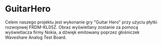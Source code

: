 # GuitarHero

Celem naszego projektu jest wykonanie gry "Guitar Hero" przy użyciu płytki rozwojowej FRDM-KL05Z. Obraz wyświetlany zostanie za pomocą wyświetlacza firmy Nokia, a dźwięk emitowany poprzez głośniczek Waveshare Analog Test Board.
